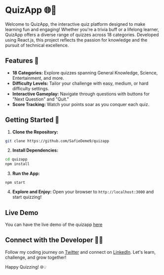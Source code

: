 # QuizApp 🌐🧠

Welcome to QuizApp, the interactive quiz platform designed to make learning fun and engaging! Whether you're a trivia buff or a lifelong learner, QuizApp offers a diverse range of quizzes across 18 categories. Developed using React.js, this project reflects the passion for knowledge and the pursuit of technical excellence.

## Features 🚀

- **18 Categories:** Explore quizzes spanning General Knowledge, Science, Entertainment, and more.
- **Difficulty Levels:** Tailor your challenge with easy, medium, or hard difficulty settings.
- **Interactive Gameplay:** Navigate through questions with buttons for "Next Question" and "Quit."
- **Score Tracking:** Watch your points soar as you conquer each quiz.

## Getting Started 🌟

1. **Clone the Repository:**
```bash
git clone https://github.com/SafieDeme9/quizapp
```

2. **Install Dependencies:**

```bash
cd quizapp
npm install
```

3. **Run the App:**
```
npm start
```

4. **Explore and Enjoy:**
Open your browser to `http://localhost:3000` and start quizzing!
## Live Demo
You can have the live demo of the quizapp [here](https://ndqx4r.csb.app/)
## Connect with the Developer 👩‍💻

Follow my coding journey on [Twitter](https://twitter.com/@Sdeme9) and connect on [LinkedIn](https://www.linkedin.com/in/sdeme9/). Let's learn, challenge, and grow together!

Happy Quizzing! 🌐💡
